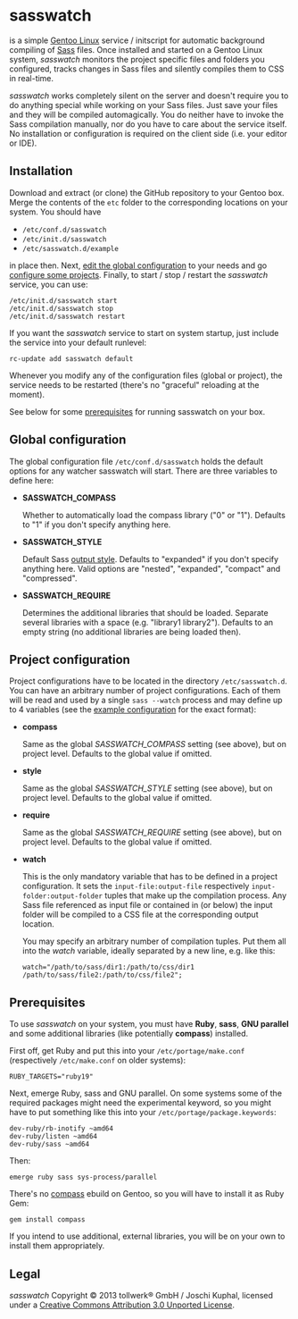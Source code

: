 sasswatch
=========

is a simple [Gentoo Linux](http://www.gentoo.org) service / initscript for automatic background compiling of [Sass](http://sass-lang.com) files. Once installed and started on a Gentoo Linux system, *sasswatch* monitors the project specific files and folders you configured, tracks changes in Sass files and silently compiles them to CSS in real-time.

*sasswatch* works completely silent on the server and doesn't require you to do anything special while working on your Sass files. Just save your files and they will be compiled automagically. You do neither have to invoke the Sass compilation manually, nor do you have to care about the service itself. No installation or configuration is required on the client side (i.e. your editor or IDE).  


Installation
------------  

Download and extract (or clone) the GitHub repository to your Gentoo box. Merge the contents of the `etc` folder to the corresponding locations on your system. You should have

*	`/etc/conf.d/sasswatch`
*	`/etc/init.d/sasswatch`
*	`/etc/sasswatch.d/example`

in place then. Next, [edit the global configuration](#global-configuration) to your needs and go [configure some projects](#project-configuration). Finally, to start / stop / restart the *sasswatch* service, you can use:

	/etc/init.d/sasswatch start
	/etc/init.d/sasswatch stop
	/etc/init.d/sasswatch restart

If you want the *sasswatch* service to start on system startup, just include the service into your default runlevel:

	rc-update add sasswatch default  

Whenever you modify any of the configuration files (global or project), the service needs to be restarted (there's no "graceful" reloading at the moment).

See below for some [prerequisites](#prerequisites) for running sasswatch on your box.


Global configuration
--------------------

The global configuration file `/etc/conf.d/sasswatch` holds the default options for any watcher sasswatch will start. There are three variables to define here:
	
*	**SASSWATCH_COMPASS**

	Whether to automatically load the compass library ("0" or "1"). Defaults to "1" if you don't specify anything here.
	
*	**SASSWATCH_STYLE**

	Default Sass [output style](http://sass-lang.com/docs/yardoc/file.SASS_REFERENCE.html#output_style). Defaults to "expanded" if you don't specify anything here. Valid options are "nested", "expanded", "compact" and "compressed".
	
*	**SASSWATCH_REQUIRE**

	Determines the additional libraries that should be loaded. Separate several libraries with a space (e.g. "library1 library2"). Defaults to an empty string (no additional libraries are being loaded then). 


Project configuration
---------------------

Project configurations have to be located in the directory `/etc/sasswatch.d`. You can have an arbitrary number of project configurations. Each of them will be read and used by a single `sass --watch` process and may define up to 4 variables (see the [example configuration](https://github.com/tollwerk/sasswatch/blob/master/etc/sasswatch.d/example) for the exact format):

*	**compass**

	Same as the global *SASSWATCH_COMPASS* setting (see above), but on project level. Defaults to the global value if omitted. 

*	**style**

	Same as the global *SASSWATCH_STYLE* setting (see above), but on project level. Defaults to the global value if omitted.
	
*	**require**

	Same as the global *SASSWATCH_REQUIRE* setting (see above), but on project level. Defaults to the global value if omitted.

*	**watch**

	This is the only mandatory variable that has to be defined in a project configuration. It sets the `input-file:output-file` respectively `input-folder:output-folder` tuples that make up the compilation process. Any Sass file referenced as input file or contained in (or below) the input folder will be compiled to a CSS file at the corresponding output location.
	
	You may specify an arbitrary number of compilation tuples. Put them all into the *watch* variable, ideally separated by a new line, e.g. like this:
	
		watch="/path/to/sass/dir1:/path/to/css/dir1
		/path/to/sass/file2:/path/to/css/file2"; 
		

Prerequisites
-------------

To use *sasswatch* on your system, you must have **Ruby**, **sass**, **GNU parallel** and some additional libraries (like potentially **compass**) installed.

First off, get Ruby and put this into your `/etc/portage/make.conf` (respectively `/etc/make.conf` on older systems):

	RUBY_TARGETS="ruby19"
	
Next, emerge Ruby, sass and GNU parallel. On some systems some of the required packages might need the experimental keyword, so you might have to put something like this into your `/etc/portage/package.keywords`:

	dev-ruby/rb-inotify ~amd64
	dev-ruby/listen ~amd64
	dev-ruby/sass ~amd64

Then:

	emerge ruby sass sys-process/parallel

There's no [compass](http://compass-style.org) ebuild on Gentoo, so you will have to install it as Ruby Gem:

	gem install compass
	
If you intend to use additional, external libraries, you will be on your own to install them appropriately.


Legal
-----
*sasswatch* Copyright © 2013 tollwerk® GmbH / Joschi Kuphal, licensed under a [Creative Commons Attribution 3.0 Unported License](http://creativecommons.org/licenses/by/3.0/).
